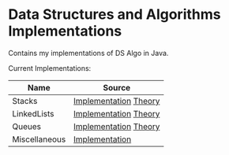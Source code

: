 # Data Structures and Algorithms Implementations
Contains my implementations of DS Algo in Java.

Current Implementations:

|Name|Source|
|----|------|
|Stacks|[Implementation](https://github.com/tanmayc07/Data-Structures-Implementations/tree/master/src/Stacks) [Theory](https://www.geeksforgeeks.org/stack-data-structure/?ref=ghm)|
|LinkedLists|[Implementation](https://github.com/tanmayc07/Data-Structures-Implementations/tree/master/src/LinkedLists) [Theory](https://www.geeksforgeeks.org/data-structures/linked-list/)|
|Queues|[Implementation](https://github.com/tanmayc07/Data-Structures-Implementations/tree/master/src/Queues) [Theory](https://www.geeksforgeeks.org/queue-data-structure/)|
|Miscellaneous|[Implementation](https://github.com/tanmayc07/Data-Structures-Implementations/tree/master/src/Miscellaneous)|